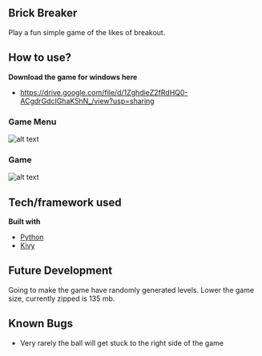 ## Brick Breaker
Play a fun simple game of the likes of breakout.


## How to use?
<b>Download the game for windows here</b>
 - https://drive.google.com/file/d/1ZghdieZ2fRdHQ0-ACgdrGdcIGhaK5hN_/view?usp=sharing

### Game Menu
![alt text](https://gdurl.com/BeGx)
  

### Game
![alt text](https://gdurl.com/UEtz)

## Tech/framework used

<b>Built with</b>
- [Python](https://python.com/)
- [Kivy](https://kivy.org/)


## Future Development
Going to make the game have randomly generated levels.
Lower the game size, currently zipped is 135 mb.

## Known Bugs
- Very rarely the ball will get stuck to the right side of the game
